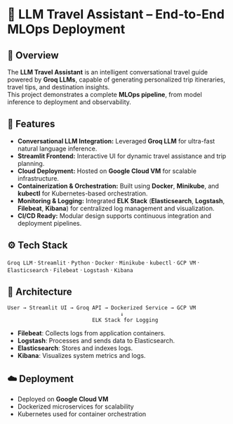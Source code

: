 # 🧭 LLM Travel Assistant – End-to-End MLOps Deployment

## 🚀 Overview
The **LLM Travel Assistant** is an intelligent conversational travel guide powered by **Groq LLMs**, capable of generating personalized trip itineraries, travel tips, and destination insights.  
This project demonstrates a complete **MLOps pipeline**, from model inference to deployment and observability.

## 🧠 Features
- **Conversational LLM Integration:** Leveraged **Groq LLM** for ultra-fast natural language inference.
- **Streamlit Frontend:** Interactive UI for dynamic travel assistance and trip planning.
- **Cloud Deployment:** Hosted on **Google Cloud VM** for scalable infrastructure.
- **Containerization & Orchestration:** Built using **Docker**, **Minikube**, and **kubectl** for Kubernetes-based orchestration.
- **Monitoring & Logging:** Integrated **ELK Stack** (**Elasticsearch**, **Logstash**, **Filebeat**, **Kibana**) for centralized log management and visualization.
- **CI/CD Ready:** Modular design supports continuous integration and deployment pipelines.

## ⚙️ Tech Stack
`Groq LLM` · `Streamlit` · `Python` · `Docker` · `Minikube` · `kubectl` · `GCP VM` · `Elasticsearch` · `Filebeat` · `Logstash` · `Kibana`

## 🧩 Architecture
```
User → Streamlit UI → Groq API → Dockerized Service → GCP VM
                                    ↓
                           ELK Stack for Logging
```
- **Filebeat**: Collects logs from application containers.
- **Logstash**: Processes and sends data to Elasticsearch.
- **Elasticsearch**: Stores and indexes logs.
- **Kibana**: Visualizes system metrics and logs.

## ☁️ Deployment
- Deployed on **Google Cloud VM**
- Dockerized microservices for scalability
- Kubernetes used for container orchestration
